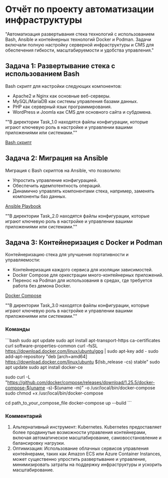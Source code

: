 # Отчёт по проекту автоматизации инфраструктуры

"Автоматизация развертывания стека технологий с использованием Bash, Ansible и контейнерных технологий Docker и Podman. Задачи включали полную настройку серверной инфраструктуры и CMS для обеспечения гибкости, масштабируемости и удобства управления."

## Задача 1: Развертывание стека с использованием Bash

Bash скрипт для настройки следующих компонентов:

- Apache2 и Nginx как основные веб-серверы.
- MySQL/MariaDB как системы управления базами данных.
- PHP как серверный язык программирования.
- WordPress и Joomla как CMS для основного сайта и субдомена.

""В директории Task_1.0 находятся файлы конфигурации, которые играют ключевую роль в настройке и управлении вашими приложениями или системами.""

[Bash скрипт](https://github.com/AliaksandrDub/GameTech/blob/main/Task_1.0/Bashskript)

## Задача 2: Миграция на Ansible

Миграция с Bash скриптов на Ansible, что позволило:

- Упростить управление конфигурацией.
- Обеспечить идемпотентность операций.
- Динамично управлять компонентами стека, например, заменять компоненты баз данных.

[Ansible Playbook]()

""В директории Task_2.0 находятся файлы конфигурации, которые играют ключевую роль в настройке и управлении вашими приложениями или системами.""

## Задача 3: Контейнеризация с Docker и Podman

Контейнеризацию стека для улучшения портативности и управляемости:

- Контейнеризация каждого сервиса для изоляции зависимостей.
- Docker Compose для оркестрации много-контейнерных приложений.
- Перенос на Podman для использования в средах, где требуется работа без демона Docker.

[Docker Compose]()

""В директории Task_3.0 находятся файлы конфигурации, которые играют ключевую роль в настройке и управлении вашими приложениями или системами.""

### Команды 
\```bash
sudo apt update
sudo apt install apt-transport-https ca-certificates curl software-properties-common
curl -fsSL https://download.docker.com/linux/ubuntu/gpg | sudo apt-key add -
sudo add-apt-repository "deb [arch=amd64] https://download.docker.com/linux/ubuntu $(lsb_release -cs) stable"
sudo apt update
sudo apt install docker-ce

sudo curl -L "https://github.com/docker/compose/releases/download/1.25.5/docker-compose-$(uname -s)-$(uname -m)" -o /usr/local/bin/docker-compose
sudo chmod +x /usr/local/bin/docker-compose

cd path_to_your_compose_file
docker-compose up --build
\```

### Комментарий

1. Альтернативный инструмент: Kubernetes. Kubernetes предоставляет более продвинутые возможности управления контейнерами, включая автоматическое масштабирование, самовосстановление и балансировку нагрузки.
2. Оптимизация: Использование облачных сервисов управления контейнерами, таких как Amazon ECS или Azure Container Instances, может существенно упростить развертывание и управление, минимизировать затраты на поддержку инфраструктуры и ускорить масштабирование.

